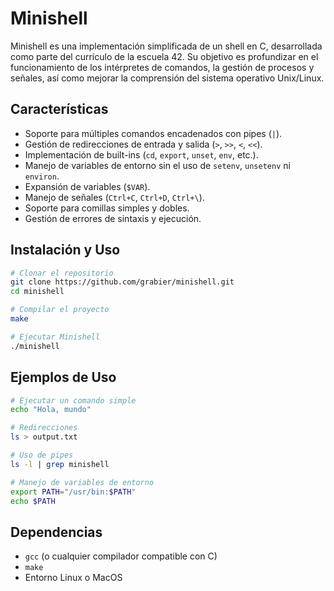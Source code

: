 # Minishell

Minishell es una implementación simplificada de un shell en C, desarrollada como parte del currículo de la escuela 42. Su objetivo es profundizar en el funcionamiento de los intérpretes de comandos, la gestión de procesos y señales, así como mejorar la comprensión del sistema operativo Unix/Linux.

## Características

- Soporte para múltiples comandos encadenados con pipes (`|`).
- Gestión de redirecciones de entrada y salida (`>`, `>>`, `<`, `<<`).
- Implementación de built-ins (`cd`, `export`, `unset`, `env`, etc.).
- Manejo de variables de entorno sin el uso de `setenv`, `unsetenv` ni `environ`.
- Expansión de variables (`$VAR`).
- Manejo de señales (`Ctrl+C`, `Ctrl+D`, `Ctrl+\`).
- Soporte para comillas simples y dobles.
- Gestión de errores de sintaxis y ejecución.

## Instalación y Uso

```sh
# Clonar el repositorio
git clone https://github.com/grabier/minishell.git
cd minishell

# Compilar el proyecto
make

# Ejecutar Minishell
./minishell
```

## Ejemplos de Uso

```sh
# Ejecutar un comando simple
echo "Hola, mundo"

# Redirecciones
ls > output.txt

# Uso de pipes
ls -l | grep minishell

# Manejo de variables de entorno
export PATH="/usr/bin:$PATH"
echo $PATH
```

## Dependencias

- `gcc` (o cualquier compilador compatible con C)
- `make`
- Entorno Linux o MacOS


